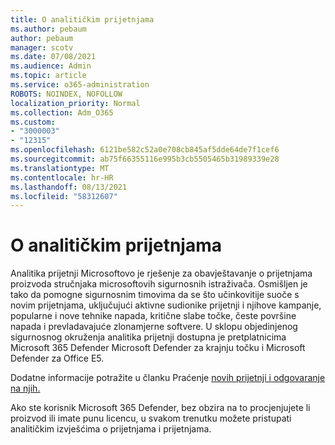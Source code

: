 ```yaml
---
title: O analitičkim prijetnjama
ms.author: pebaum
author: pebaum
manager: scotv
ms.date: 07/08/2021
ms.audience: Admin
ms.topic: article
ms.service: o365-administration
ROBOTS: NOINDEX, NOFOLLOW
localization_priority: Normal
ms.collection: Adm_O365
ms.custom:
- "3000003"
- "12315"
ms.openlocfilehash: 6121be582c52a0e708cb845af5dde64de7f1cef6
ms.sourcegitcommit: ab75f66355116e995b3cb5505465b31989339e28
ms.translationtype: MT
ms.contentlocale: hr-HR
ms.lasthandoff: 08/13/2021
ms.locfileid: "58312607"
---
```

# <a name="about-threat-analytics"></a>O analitičkim prijetnjama

Analitika prijetnji Microsoftovo je rješenje za obavještavanje o prijetnjama proizvoda stručnjaka microsoftovih sigurnosnih istraživača. Osmišljen je tako da pomogne sigurnosnim timovima da se što učinkovitije suoče s novim prijetnjama, uključujući aktivne sudionike prijetnji i njihove kampanje, popularne i nove tehnike napada, kritične slabe točke, česte površine napada i prevladavajuće zlonamjerne softvere. U sklopu objedinjenog sigurnosnog okruženja analitika prijetnji dostupna je pretplatnicima Microsoft 365 Defender Microsoft Defender za krajnju točku i Microsoft Defender za Office E5. 

Dodatne informacije potražite u članku Praćenje [novih prijetnji i odgovaranje na njih.](https://docs.microsoft.com/microsoft-365/security/defender/threat-analytics)

Ako ste korisnik Microsoft 365 Defender, bez obzira na to procjenjujete li proizvod ili imate punu licencu, u svakom trenutku možete pristupati analitičkim izvješćima o prijetnjama i prijetnjama. 